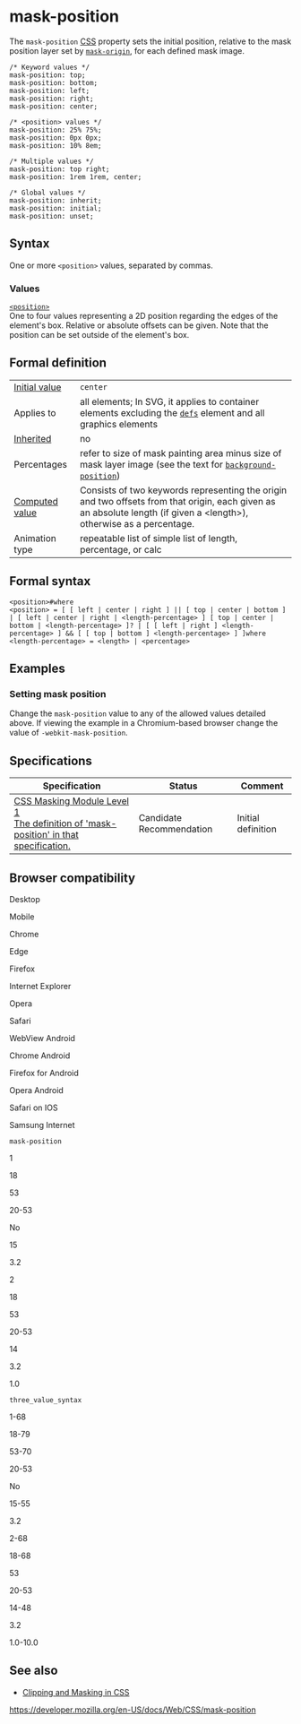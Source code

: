# mask-position

The `mask-position` [CSS](https://developer.mozilla.org/en-US/docs/Web/CSS) property sets the initial position, relative to the mask position layer set by [`mask-origin`](mask-origin), for each defined mask image.

    /* Keyword values */
    mask-position: top;
    mask-position: bottom;
    mask-position: left;
    mask-position: right;
    mask-position: center;

    /* <position> values */
    mask-position: 25% 75%;
    mask-position: 0px 0px;
    mask-position: 10% 8em;

    /* Multiple values */
    mask-position: top right;
    mask-position: 1rem 1rem, center;

    /* Global values */
    mask-position: inherit;
    mask-position: initial;
    mask-position: unset;

## Syntax

One or more `<position>` values, separated by commas.

### Values

[`<position>`](position_value)  
One to four values representing a 2D position regarding the edges of the element's box. Relative or absolute offsets can be given. Note that the position can be set outside of the element's box.

## Formal definition

<table><tbody><tr class="odd"><td><a href="initial_value">Initial value</a></td><td><code>center</code></td></tr><tr class="even"><td>Applies to</td><td>all elements; In SVG, it applies to container elements excluding the <a href="https://developer.mozilla.org/en-US/docs/Web/SVG/Element/defs"><code>defs</code></a> element and all graphics elements</td></tr><tr class="odd"><td><a href="inheritance">Inherited</a></td><td>no</td></tr><tr class="even"><td>Percentages</td><td>refer to size of mask painting area minus size of mask layer image (see the text for <a href="background-position"><code>background-position</code></a>)</td></tr><tr class="odd"><td><a href="computed_value">Computed value</a></td><td>Consists of two keywords representing the origin and two offsets from that origin, each given as an absolute length (if given a &lt;length&gt;), otherwise as a percentage.</td></tr><tr class="even"><td>Animation type</td><td>repeatable list of simple list of length, percentage, or calc</td></tr></tbody></table>

## Formal syntax

    <position>#where
    <position> = [ [ left | center | right ] || [ top | center | bottom ] | [ left | center | right | <length-percentage> ] [ top | center | bottom | <length-percentage> ]? | [ [ left | right ] <length-percentage> ] && [ [ top | bottom ] <length-percentage> ] ]where
    <length-percentage> = <length> | <percentage>

## Examples

### Setting mask position

Change the `mask-position` value to any of the allowed values detailed above. If viewing the example in a Chromium-based browser change the value of `-webkit-mask-position`.

## Specifications

<table><thead><tr class="header"><th>Specification</th><th>Status</th><th>Comment</th></tr></thead><tbody><tr class="odd"><td><a href="https://drafts.fxtf.org/css-masking-1/#the-mask-position">CSS Masking Module Level 1<br />
<span class="small">The definition of 'mask-position' in that specification.</span></a></td><td><span class="spec-cr">Candidate Recommendation</span></td><td>Initial definition</td></tr></tbody></table>

## Browser compatibility

Desktop

Mobile

Chrome

Edge

Firefox

Internet Explorer

Opera

Safari

WebView Android

Chrome Android

Firefox for Android

Opera Android

Safari on IOS

Samsung Internet

`mask-position`

1

18

53

20-53

No

15

3.2

2

18

53

20-53

14

3.2

1.0

`three_value_syntax`

1-68

18-79

53-70

20-53

No

15-55

3.2

2-68

18-68

53

20-53

14-48

3.2

1.0-10.0

## See also

- [Clipping and Masking in CSS](https://css-tricks.com/clipping-masking-css/)

<a href="https://developer.mozilla.org/en-US/docs/Web/CSS/mask-position" class="_attribution-link">https://developer.mozilla.org/en-US/docs/Web/CSS/mask-position</a>
